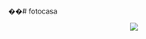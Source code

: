 ��#   f o t o c a s a 
 
 <div align="center">
  <a href="https://skillicons.dev" rel="nofollow">
    <img src="https://skillicons.dev/icons?i=html,jquery,js,css,php,a=15" style="max-width: 100%;">
  </a>
</div>
